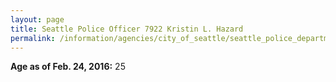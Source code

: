 ```yaml
---
layout: page
title: Seattle Police Officer 7922 Kristin L. Hazard
permalink: /information/agencies/city_of_seattle/seattle_police_department/copbook/7922/
---
```


**Age as of Feb. 24, 2016:** 25
